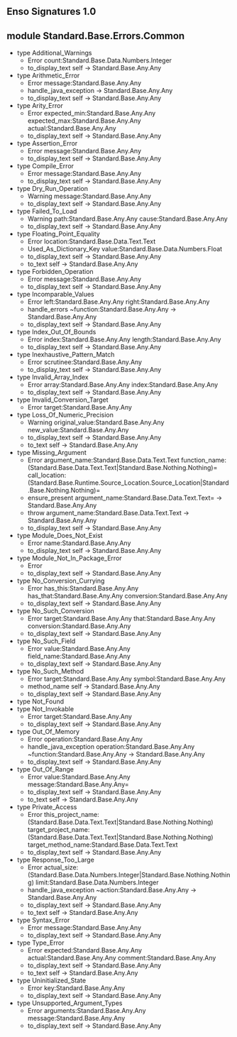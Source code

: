 ## Enso Signatures 1.0
## module Standard.Base.Errors.Common
- type Additional_Warnings
    - Error count:Standard.Base.Data.Numbers.Integer
    - to_display_text self -> Standard.Base.Any.Any
- type Arithmetic_Error
    - Error message:Standard.Base.Any.Any
    - handle_java_exception -> Standard.Base.Any.Any
    - to_display_text self -> Standard.Base.Any.Any
- type Arity_Error
    - Error expected_min:Standard.Base.Any.Any expected_max:Standard.Base.Any.Any actual:Standard.Base.Any.Any
    - to_display_text self -> Standard.Base.Any.Any
- type Assertion_Error
    - Error message:Standard.Base.Any.Any
    - to_display_text self -> Standard.Base.Any.Any
- type Compile_Error
    - Error message:Standard.Base.Any.Any
    - to_display_text self -> Standard.Base.Any.Any
- type Dry_Run_Operation
    - Warning message:Standard.Base.Any.Any
    - to_display_text self -> Standard.Base.Any.Any
- type Failed_To_Load
    - Warning path:Standard.Base.Any.Any cause:Standard.Base.Any.Any
    - to_display_text self -> Standard.Base.Any.Any
- type Floating_Point_Equality
    - Error location:Standard.Base.Data.Text.Text
    - Used_As_Dictionary_Key value:Standard.Base.Data.Numbers.Float
    - to_display_text self -> Standard.Base.Any.Any
    - to_text self -> Standard.Base.Any.Any
- type Forbidden_Operation
    - Error message:Standard.Base.Any.Any
    - to_display_text self -> Standard.Base.Any.Any
- type Incomparable_Values
    - Error left:Standard.Base.Any.Any right:Standard.Base.Any.Any
    - handle_errors ~function:Standard.Base.Any.Any -> Standard.Base.Any.Any
    - to_display_text self -> Standard.Base.Any.Any
- type Index_Out_Of_Bounds
    - Error index:Standard.Base.Any.Any length:Standard.Base.Any.Any
    - to_display_text self -> Standard.Base.Any.Any
- type Inexhaustive_Pattern_Match
    - Error scrutinee:Standard.Base.Any.Any
    - to_display_text self -> Standard.Base.Any.Any
- type Invalid_Array_Index
    - Error array:Standard.Base.Any.Any index:Standard.Base.Any.Any
    - to_display_text self -> Standard.Base.Any.Any
- type Invalid_Conversion_Target
    - Error target:Standard.Base.Any.Any
- type Loss_Of_Numeric_Precision
    - Warning original_value:Standard.Base.Any.Any new_value:Standard.Base.Any.Any
    - to_display_text self -> Standard.Base.Any.Any
    - to_text self -> Standard.Base.Any.Any
- type Missing_Argument
    - Error argument_name:Standard.Base.Data.Text.Text function_name:(Standard.Base.Data.Text.Text|Standard.Base.Nothing.Nothing)= call_location:(Standard.Base.Runtime.Source_Location.Source_Location|Standard.Base.Nothing.Nothing)=
    - ensure_present argument_name:Standard.Base.Data.Text.Text= -> Standard.Base.Any.Any
    - throw argument_name:Standard.Base.Data.Text.Text -> Standard.Base.Any.Any
    - to_display_text self -> Standard.Base.Any.Any
- type Module_Does_Not_Exist
    - Error name:Standard.Base.Any.Any
    - to_display_text self -> Standard.Base.Any.Any
- type Module_Not_In_Package_Error
    - Error
    - to_display_text self -> Standard.Base.Any.Any
- type No_Conversion_Currying
    - Error has_this:Standard.Base.Any.Any has_that:Standard.Base.Any.Any conversion:Standard.Base.Any.Any
    - to_display_text self -> Standard.Base.Any.Any
- type No_Such_Conversion
    - Error target:Standard.Base.Any.Any that:Standard.Base.Any.Any conversion:Standard.Base.Any.Any
    - to_display_text self -> Standard.Base.Any.Any
- type No_Such_Field
    - Error value:Standard.Base.Any.Any field_name:Standard.Base.Any.Any
    - to_display_text self -> Standard.Base.Any.Any
- type No_Such_Method
    - Error target:Standard.Base.Any.Any symbol:Standard.Base.Any.Any
    - method_name self -> Standard.Base.Any.Any
    - to_display_text self -> Standard.Base.Any.Any
- type Not_Found
- type Not_Invokable
    - Error target:Standard.Base.Any.Any
    - to_display_text self -> Standard.Base.Any.Any
- type Out_Of_Memory
    - Error operation:Standard.Base.Any.Any
    - handle_java_exception operation:Standard.Base.Any.Any ~function:Standard.Base.Any.Any -> Standard.Base.Any.Any
    - to_display_text self -> Standard.Base.Any.Any
- type Out_Of_Range
    - Error value:Standard.Base.Any.Any message:Standard.Base.Any.Any=
    - to_display_text self -> Standard.Base.Any.Any
    - to_text self -> Standard.Base.Any.Any
- type Private_Access
    - Error this_project_name:(Standard.Base.Data.Text.Text|Standard.Base.Nothing.Nothing) target_project_name:(Standard.Base.Data.Text.Text|Standard.Base.Nothing.Nothing) target_method_name:Standard.Base.Data.Text.Text
    - to_display_text self -> Standard.Base.Any.Any
- type Response_Too_Large
    - Error actual_size:(Standard.Base.Data.Numbers.Integer|Standard.Base.Nothing.Nothing) limit:Standard.Base.Data.Numbers.Integer
    - handle_java_exception ~action:Standard.Base.Any.Any -> Standard.Base.Any.Any
    - to_display_text self -> Standard.Base.Any.Any
    - to_text self -> Standard.Base.Any.Any
- type Syntax_Error
    - Error message:Standard.Base.Any.Any
    - to_display_text self -> Standard.Base.Any.Any
- type Type_Error
    - Error expected:Standard.Base.Any.Any actual:Standard.Base.Any.Any comment:Standard.Base.Any.Any
    - to_display_text self -> Standard.Base.Any.Any
    - to_text self -> Standard.Base.Any.Any
- type Uninitialized_State
    - Error key:Standard.Base.Any.Any
    - to_display_text self -> Standard.Base.Any.Any
- type Unsupported_Argument_Types
    - Error arguments:Standard.Base.Any.Any message:Standard.Base.Any.Any
    - to_display_text self -> Standard.Base.Any.Any
